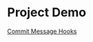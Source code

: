 # Project Demo

[Commit Message Hooks](https://dwmkerr.com/conventional-commits-and-semantic-versioning-for-java/#conventional-commits)